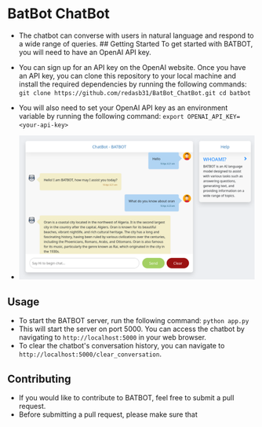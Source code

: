 # BatBot ChatBot
- The chatbot can converse with users in natural language and respond to a wide range of queries. ## Getting Started To get started with BATBOT, you will need to have an OpenAI API key. 
- You can sign up for an API key on the OpenAI website. Once you have an API key, you can clone this repository to your local machine and install the required dependencies by running the following commands: ``` git clone https://github.com/redasb31/BatBot_ChatBot.git cd batbot``` 
- You will also need to set your OpenAI API key as an environment variable by running the following command: ``` export OPENAI_API_KEY=<your-api-key> ``` 
 
- ![Screenshot of the front-end](screenshot.png "BatBot ChatBot")
## Usage 
- To start the BATBOT server, run the following command: ``` python app.py ``` 
- This will start the server on port 5000. You can access the chatbot by navigating to `http://localhost:5000` in your web browser. 
- To clear the chatbot's conversation history, you can navigate to `http://localhost:5000/clear_conversation`. 
## Contributing 
- If you would like to contribute to BATBOT, feel free to submit a pull request. 
- Before submitting a pull request, please make sure that
